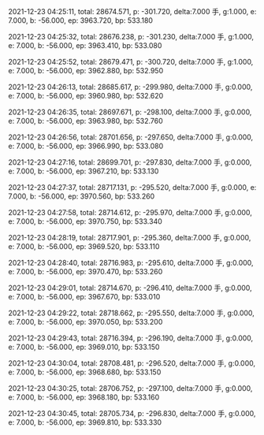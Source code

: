 2021-12-23 04:25:11, total: 28674.571, p: -301.720, delta:7.000 手, g:1.000, e: 7.000, b: -56.000, ep: 3963.720, bp: 533.180

2021-12-23 04:25:32, total: 28676.238, p: -301.230, delta:7.000 手, g:1.000, e: 7.000, b: -56.000, ep: 3963.410, bp: 533.080

2021-12-23 04:25:52, total: 28679.471, p: -300.720, delta:7.000 手, g:1.000, e: 7.000, b: -56.000, ep: 3962.880, bp: 532.950

2021-12-23 04:26:13, total: 28685.617, p: -299.980, delta:7.000 手, g:0.000, e: 7.000, b: -56.000, ep: 3960.980, bp: 532.620

2021-12-23 04:26:35, total: 28697.671, p: -298.100, delta:7.000 手, g:0.000, e: 7.000, b: -56.000, ep: 3963.980, bp: 532.760

2021-12-23 04:26:56, total: 28701.656, p: -297.650, delta:7.000 手, g:0.000, e: 7.000, b: -56.000, ep: 3966.990, bp: 533.080

2021-12-23 04:27:16, total: 28699.701, p: -297.830, delta:7.000 手, g:0.000, e: 7.000, b: -56.000, ep: 3967.210, bp: 533.130

2021-12-23 04:27:37, total: 28717.131, p: -295.520, delta:7.000 手, g:0.000, e: 7.000, b: -56.000, ep: 3970.560, bp: 533.260

2021-12-23 04:27:58, total: 28714.612, p: -295.970, delta:7.000 手, g:0.000, e: 7.000, b: -56.000, ep: 3970.750, bp: 533.340

2021-12-23 04:28:19, total: 28717.901, p: -295.360, delta:7.000 手, g:0.000, e: 7.000, b: -56.000, ep: 3969.520, bp: 533.110

2021-12-23 04:28:40, total: 28716.983, p: -295.610, delta:7.000 手, g:0.000, e: 7.000, b: -56.000, ep: 3970.470, bp: 533.260

2021-12-23 04:29:01, total: 28714.670, p: -296.410, delta:7.000 手, g:0.000, e: 7.000, b: -56.000, ep: 3967.670, bp: 533.010

2021-12-23 04:29:22, total: 28718.662, p: -295.550, delta:7.000 手, g:0.000, e: 7.000, b: -56.000, ep: 3970.050, bp: 533.200

2021-12-23 04:29:43, total: 28716.394, p: -296.190, delta:7.000 手, g:0.000, e: 7.000, b: -56.000, ep: 3969.010, bp: 533.150

2021-12-23 04:30:04, total: 28708.481, p: -296.520, delta:7.000 手, g:0.000, e: 7.000, b: -56.000, ep: 3968.680, bp: 533.150

2021-12-23 04:30:25, total: 28706.752, p: -297.100, delta:7.000 手, g:0.000, e: 7.000, b: -56.000, ep: 3968.180, bp: 533.160

2021-12-23 04:30:45, total: 28705.734, p: -296.830, delta:7.000 手, g:0.000, e: 7.000, b: -56.000, ep: 3969.810, bp: 533.330